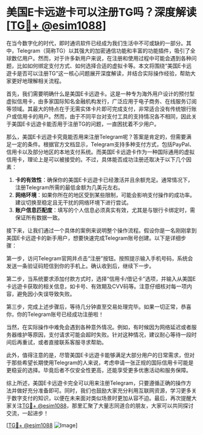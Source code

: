 # 美国E卡远遊卡可以注册TG吗？深度解读[[TG💪+ @esim1088](https://t.me/s/esim1088)]

在当今数字化的时代，即时通讯软件已经成为我们生活中不可或缺的一部分。其中，Telegram（简称TG）以其强大的加密通信功能和丰富的功能插件，吸引了全球数亿用户。然而，对于许多新用户来说，在注册和使用过程中可能会遇到各种问题，比如如何绑定支付方式、如何选择合适的虚拟卡等。本文将围绕“美国E卡远遊卡是否可以注册TG”这一核心问题展开深度解读，并结合实际操作经验，帮助大家更好地理解相关流程。

首先，我们需要明确什么是美国E卡远遊卡。这是一种专为海外用户设计的预付型虚拟信用卡，由多家国际知名金融机构发行，广泛应用于电子商务、在线服务订阅等领域。其最大的特点在于无需实体卡片即可完成支付，非常适合没有传统银行账户或信用卡的用户。然而，由于不同平台对支付工具的支持情况各不相同，因此关于美国E卡远遊卡能否用于注册TG的问题，一直困扰着不少用户。

那么，美国E卡远遊卡究竟能否用来注册Telegram呢？答案是肯定的，但需要满足一定的条件。根据官方文档显示，Telegram支持多种支付方式，包括PayPal、信用卡以及部分地区的本地支付系统。而美国E卡远遊卡作为一种国际通用的虚拟信用卡，理论上是可以被接受的。不过，具体能否成功注册还取决于以下几个因素：

1. **卡的有效性**：确保你的美国E卡远遊卡已经激活并且余额充足。通常情况下，注册Telegram所需的最低金额为几美元左右。
2. **网络环境**：如果你所在的地区受到某些限制，可能会影响支付操作的成功率。建议切换至稳定且无干扰的网络环境下进行尝试。
3. **账户信息匹配度**：填写的个人信息必须真实有效，尤其是与银行卡绑定时，需保证所有数据一致。

接下来，让我们通过一个具体的案例来说明整个操作流程。假设你是一名刚刚拿到美国E卡远遊卡的新手用户，想要快速完成Telegram账号创建。以下是详细步骤：

第一步，访问Telegram官网并点击“注册”按钮。按照提示输入手机号码，系统会发送一条验证码短信到你的手机上。确认收到后，继续下一步。

第二步，当系统要求添加付款方式时，选择“信用卡/借记卡”选项，并输入从美国E卡远遊卡获取的相关信息，如卡号、有效期及CVV码等。注意仔细核对每一项内容，避免因小失误导致失败。

第三步，完成上述步骤后，等待几分钟直至交易处理完毕。如果一切正常，恭喜你，你的Telegram账号已经成功注册啦！

当然，在实际操作中难免会遇到各种意外情况。例如，有时候因为网络延迟或者服务器维护等原因，支付请求可能会超时失败。针对这种情况，建议耐心等待一段时间后再重试，或者直接联系客服寻求帮助。

此外，值得注意的是，尽管美国E卡远遊卡能够满足大部分用户的日常需求，但对于那些希望长期使用Telegram的人来说，考虑申请一张正规的国际信用卡可能是更稳妥的选择。毕竟后者不仅安全性更高，还能享受更多优惠活动和服务保障。

综上所述，美国E卡远遊卡完全可以用来注册Telegram，只要遵循正确的操作方法并做好充分准备即可。同时，我们也鼓励大家充分利用互联网资源，学习更多关于数字支付的知识，以便在未来面对类似场景时更加从容不迫。最后，再次提醒大家关注[TG💪+ @esim1088](https://t.me/s/esim1088)，那里汇聚了大量志同道合的朋友，大家可以共同探讨交流，一起进步！

[[TG💪+ @esim1088](https://t.me/s/esim1088) ![Image](https://i.postimg.cc/4NQfJmqS/Snipaste-2025-05-13-00-14-12.png)]